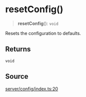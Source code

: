 # resetConfig()

> **resetConfig**(): `void`

Resets the configuration to defaults.

## Returns

`void`

## Source

[server/config/index.ts:20](https://github.com/Elringus/Imgit/blob/f5cda02/src/server/config/index.ts#L20)

